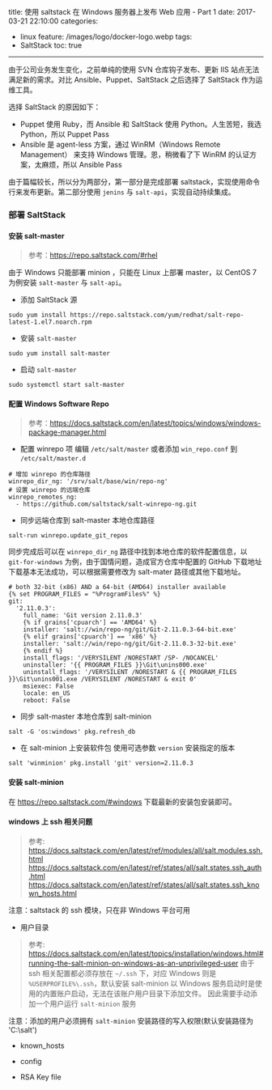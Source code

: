 title: 使用 saltstack 在 Windows 服务器上发布 Web 应用 - Part 1
date: 2017-03-21 22:10:00
categories:
  - linux
feature: /images/logo/docker-logo.webp
tags:
  - SaltStack
toc: true
---

由于公司业务发生变化，之前单纯的使用 SVN 仓库钩子发布、更新 IIS 站点无法满足新的需求。对比 Ansible、Puppet、SaltStack 之后选择了 SaltStack 作为运维工具。

选择 SaltStack 的原因如下：

* Puppet 使用 Ruby，而 Ansible 和 SaltStack 使用 Python。人生苦短，我选 Python，所以 Puppet Pass
* Ansible 是 agent-less 方案，通过 WinRM（Windows Remote Management） 来支持 Windows 管理。恩，稍微看了下 WinRM 的认证方案，太麻烦，所以 Ansible Pass

由于篇幅较长，所以分为两部分，第一部分是完成部署 saltstack，实现使用命令行来发布更新。第二部分使用 `jenins` 与 `salt-api`，实现自动持续集成。

<!-- more -->

### 部署 SaltStack

#### 安装 salt-master

> 参考：https://repo.saltstack.com/#rhel

由于 Windows 只能部署 minion ，只能在 Linux 上部署 master，以 CentOS 7 为例安装 `salt-master` 与 `salt-api`。
* 添加 SaltStack 源
```
sudo yum install https://repo.saltstack.com/yum/redhat/salt-repo-latest-1.el7.noarch.rpm
```
* 安装 `salt-master`
```
sudo yum install salt-master
```
* 启动 `salt-master`
```
sudo systemctl start salt-master
```

#### 配置 Windows Software Repo
> 参考：https://docs.saltstack.com/en/latest/topics/windows/windows-package-manager.html

* 配置 winrepo 项
编辑 `/etc/salt/master` 或者添加 `win_repo.conf` 到 `/etc/salt/master.d`

```
# 增加 winrepo 的仓库路径
winrepo_dir_ng: '/srv/salt/base/win/repo-ng'
# 设置 winrepo 的远端仓库
winrepo_remotes_ng:
  - https://github.com/saltstack/salt-winrepo-ng.git
```

* 同步远端仓库到 salt-master 本地仓库路径
```
salt-run winrepo.update_git_repos
```

同步完成后可以在 `winrepo_dir_ng` 路径中找到本地仓库的软件配置信息，以 `git-for-windows` 为例，由于国情问题，造成官方仓库中配置的 GitHub 下载地址下载基本无法成功，可以根据需要修改为 salt-mater 路径或其他下载地址。

```
# both 32-bit (x86) AND a 64-bit (AMD64) installer available
{% set PROGRAM_FILES = "%ProgramFiles%" %}
git:
  '2.11.0.3':
    full_name: 'Git version 2.11.0.3'
    {% if grains['cpuarch'] == 'AMD64' %}
    installer: 'salt://win/repo-ng/git/Git-2.11.0.3-64-bit.exe'
    {% elif grains['cpuarch'] == 'x86' %}
    installer: 'salt://win/repo-ng/git/Git-2.11.0.3-32-bit.exe'
    {% endif %}
    install_flags: '/VERYSILENT /NORESTART /SP- /NOCANCEL'
    uninstaller: '{{ PROGRAM_FILES }}\Git\unins000.exe'
    uninstall_flags: '/VERYSILENT /NORESTART & {{ PROGRAM_FILES }}\Git\unins001.exe /VERYSILENT /NORESTART & exit 0'
    msiexec: False
    locale: en_US
    reboot: False
```

* 同步 salt-master 本地仓库到 salt-minion
```
salt -G 'os:windows' pkg.refresh_db
```

* 在 salt-minion 上安装软件包
使用可选参数 `version` 安装指定的版本
```
salt 'winminion' pkg.install 'git' version=2.11.0.3
```

#### 安装 salt-minion

在 https://repo.saltstack.com/#windows 下载最新的安装包安装即可。

#### windows 上 ssh 相关问题

> 参考:
> https://docs.saltstack.com/en/latest/ref/modules/all/salt.modules.ssh.html
> https://docs.saltstack.com/en/latest/ref/states/all/salt.states.ssh_auth.html
> https://docs.saltstack.com/en/latest/ref/states/all/salt.states.ssh_known_hosts.html

注意：saltstack 的 ssh 模块，只在非 Windows 平台可用

* 用户目录

> 参考: https://docs.saltstack.com/en/latest/topics/installation/windows.html#running-the-salt-minion-on-windows-as-an-unprivileged-user
由于 ssh 相关配置都必须存放在 `~/.ssh` 下，对应 Windows 则是 `%USERPROFILE%\.ssh`，默认安装 salt-minion 以 Windows 服务启动时是使用的内置账户启动，无法在该账户用户目录下添加文件。
因此需要手动添加一个用户运行 `salt-minion` 服务

注意：添加的用户必须拥有 `salt-minion` 安装路径的写入权限(默认安装路径为 'C:\salt')

* known_hosts

* config

* RSA Key file